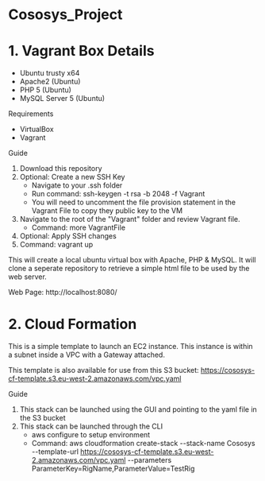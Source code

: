 # Cososys_Project

# 1. Vagrant Box Details
* Ubuntu trusty x64
* Apache2 (Ubuntu)
* PHP 5 (Ubuntu)
* MySQL Server 5 (Ubuntu)

Requirements
* VirtualBox
* Vagrant

Guide
1. Download this repository
2. Optional: Create a new SSH Key
    - Navigate to your .ssh folder
    - Run command: ssh-keygen -t rsa -b 2048 -f Vagrant
    - You will need to uncomment the file provision statement in the Vagrant File to copy they public key to the VM
3. Navigate to the root of the "Vagrant" folder and review Vagrant file. 
    - Command: more VagrantFile
4. Optional: Apply SSH changes 
5. Command: vagrant up

This will create a local ubuntu virtual box with Apache, PHP & MySQL. It will clone a seperate repository to retrieve a simple html file to be used by the web server.

Web Page: http://localhost:8080/

# 2. Cloud Formation

This is a simple template to launch an EC2 instance. This instance is within a subnet inside a VPC with a Gateway attached.

This template is also available for use from this S3 bucket: https://cososys-cf-template.s3.eu-west-2.amazonaws.com/vpc.yaml

Guide
1. This stack can be launched using the GUI and pointing to the yaml file in the S3 bucket
2. This stack can be launched through the CLI
    - aws configure to setup environment
    - Command: aws cloudformation create-stack --stack-name Cososys --template-url https://cososys-cf-template.s3.eu-west-2.amazonaws.com/vpc.yaml --parameters ParameterKey=RigName,ParameterValue=TestRig




